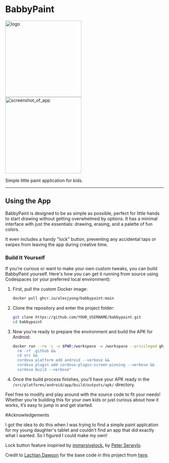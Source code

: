 # BabbyPaint

<img width="242" alt="logo" src="https://github.com/user-attachments/assets/180a2ee3-9c03-4cf4-8b18-4b78cac6258d">

<br>

<img width="242" alt="screenshot_of_app" src="https://github.com/user-attachments/assets/0a08abee-d175-4f7a-8541-7f2f2753e67c">


Simple little paint application for kids.

---

## Using the App

BabbyPaint is designed to be as simple as possible, perfect for little hands to start drawing without getting overwhelmed by options. It has a minimal interface with just the essentials: drawing, erasing, and a palette of fun colors. 

It even includes a handy "lock" button, preventing any accidental taps or swipes from leaving the app during creative time. 

### Build It Yourself

If you're curious or want to make your own custom tweaks, you can build BabbyPaint yourself. Here's how you can get it running from source using Codespaces (or your preferred local environment):

1. First, pull the custom Docker image:
    ```bash
    docker pull ghcr.io/alexjyong/babbypaint:main
    ```

2. Clone the repository and enter the project folder:
    ```bash
    git clone https://github.com/YOUR_USERNAME/babbypaint.git
    cd babbypaint
    ```

3. Now you're ready to prepare the environment and build the APK for Android:
    ```bash
    docker run --rm -i -v $PWD:/workspace -w /workspace --privileged ghcr.io/alexjyong/babbypaint:main sh -c "
      rm -rf .github &&
      cd src &&
      cordova platform add android --verbose &&
      cordova plugin add cordova-plugin-screen-pinning --verbose &&
      cordova build --verbose"
    ```

4. Once the build process finishes, you’ll have your APK ready in the `/src/platforms/android/app/build/outputs/apk/` directory.

Feel free to modify and play around with the source code to fit your needs! Whether you’re building this for your own kids or just curious about how it works, it’s easy to jump in and get started.


#Acknowledgements


I got the idea to do this when I was trying to find a simple paint applcation for my young daughter's tablet and couldn't find an app that did exactly what I wanted. So I figured I could make my own!

Lock button feature inspiried by [immersivelock.](https://github.com/babydots/immersivelock) by [Peter Serwylo](https://github.com/pserwylo).

Credit to [Lachlan Dawson](https://codepen.io/Lachlandawson) for the base code in this project from [here](https://codepen.io/Lachlandawson/pen/abmdyV). 
